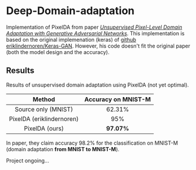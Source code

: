 # Deep-Domain-adaptation

Implementation of PixelDA from paper *[Unsupervised Pixel-Level Domain Adaptation with Generative Adversarial Networks](https://arxiv.org/abs/1612.05424)*. This implementation is based on the original implemenation (keras) of [github eriklindernoren/Keras-GAN](https://github.com/eriklindernoren/Keras-GAN#pixelda). However, his code doesn't fit the original paper (both the model design and the accuracy). 


## Results

Results of unsupervised domain adaptation using PixelDA (not yet optimal). 

|           Method          | Accuracy on MNIST-M |
|:-------------------------:|:-------------------:|
|    Source only (MNIST)    |        62.31%       |
| PixelDA (eriklindernoren) |         95%         |
|       PixelDA (ours)      |      **97.07%**     |


In paper, they claim accuracy 98.2% for the classification on MNIST-M (domain adaptation **from MNIST to MNIST-M**). 


Project ongoing...


